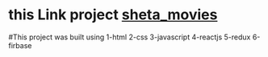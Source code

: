 # this Link project [sheta_movies](https://desny-plus.web.app/)


#This project was built using
1-html
2-css
3-javascript
4-reactjs
5-redux
6-firbase

